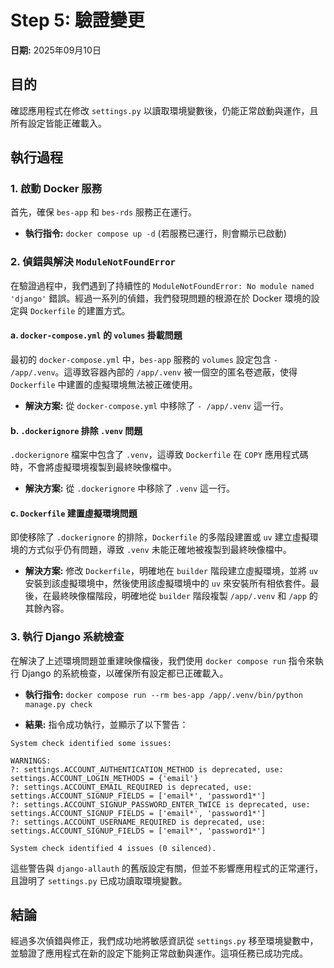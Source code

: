 # Step 5: 驗證變更

**日期:** 2025年09月10日

## 目的

確認應用程式在修改 `settings.py` 以讀取環境變數後，仍能正常啟動與運作，且所有設定皆能正確載入。

## 執行過程

### 1. 啟動 Docker 服務

首先，確保 `bes-app` 和 `bes-rds` 服務正在運行。

- **執行指令:** `docker compose up -d` (若服務已運行，則會顯示已啟動)

### 2. 偵錯與解決 `ModuleNotFoundError`

在驗證過程中，我們遇到了持續性的 `ModuleNotFoundError: No module named 'django'` 錯誤。經過一系列的偵錯，我們發現問題的根源在於 Docker 環境的設定與 `Dockerfile` 的建置方式。

#### a. `docker-compose.yml` 的 `volumes` 掛載問題

最初的 `docker-compose.yml` 中，`bes-app` 服務的 `volumes` 設定包含 `- /app/.venv`。這導致容器內部的 `/app/.venv` 被一個空的匿名卷遮蔽，使得 `Dockerfile` 中建置的虛擬環境無法被正確使用。

- **解決方案:** 從 `docker-compose.yml` 中移除了 `- /app/.venv` 這一行。

#### b. `.dockerignore` 排除 `.venv` 問題

`.dockerignore` 檔案中包含了 `.venv`，這導致 `Dockerfile` 在 `COPY` 應用程式碼時，不會將虛擬環境複製到最終映像檔中。

- **解決方案:** 從 `.dockerignore` 中移除了 `.venv` 這一行。

#### c. `Dockerfile` 建置虛擬環境問題

即使移除了 `.dockerignore` 的排除，`Dockerfile` 的多階段建置或 `uv` 建立虛擬環境的方式似乎仍有問題，導致 `.venv` 未能正確地被複製到最終映像檔中。

- **解決方案:** 修改 `Dockerfile`，明確地在 `builder` 階段建立虛擬環境，並將 `uv` 安裝到該虛擬環境中，然後使用該虛擬環境中的 `uv` 來安裝所有相依套件。最後，在最終映像檔階段，明確地從 `builder` 階段複製 `/app/.venv` 和 `/app` 的其餘內容。

### 3. 執行 Django 系統檢查

在解決了上述環境問題並重建映像檔後，我們使用 `docker compose run` 指令來執行 Django 的系統檢查，以確保所有設定都已正確載入。

- **執行指令:** `docker compose run --rm bes-app /app/.venv/bin/python manage.py check`

- **結果:** 指令成功執行，並顯示了以下警告：
```
System check identified some issues:

WARNINGS:
?: settings.ACCOUNT_AUTHENTICATION_METHOD is deprecated, use: settings.ACCOUNT_LOGIN_METHODS = {'email'}
?: settings.ACCOUNT_EMAIL_REQUIRED is deprecated, use: settings.ACCOUNT_SIGNUP_FIELDS = ['email*', 'password1*']
?: settings.ACCOUNT_SIGNUP_PASSWORD_ENTER_TWICE is deprecated, use: settings.ACCOUNT_SIGNUP_FIELDS = ['email*', 'password1*']
?: settings.ACCOUNT_USERNAME_REQUIRED is deprecated, use: settings.ACCOUNT_SIGNUP_FIELDS = ['email*', 'password1*']

System check identified 4 issues (0 silenced).
```
這些警告與 `django-allauth` 的舊版設定有關，但並不影響應用程式的正常運行，且證明了 `settings.py` 已成功讀取環境變數。

## 結論

經過多次偵錯與修正，我們成功地將敏感資訊從 `settings.py` 移至環境變數中，並驗證了應用程式在新的設定下能夠正常啟動與運作。這項任務已成功完成。
